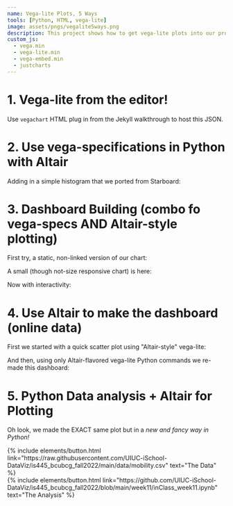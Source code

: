 ```yaml
---
name: Vega-lite Plots, 5 Ways
tools: [Python, HTML, vega-lite]
image: assets/pngs/vegalite5ways.png
description: This project shows how to get vega-lite plots into our project pages in multiple ways.
custom_js:
  - vega.min
  - vega-lite.min
  - vega-embed.min
  - justcharts
---
```



# 1. Vega-lite from the editor!

Use `vegachart` HTML plug in from the Jekyll walkthrough to host this JSON.

<vegachart schema-url="{{site.baseurl}}/assets/json/horbarchart2.json" style="width: 100%"></vegachart>


# 2. Use vega-specifications in Python with Altair

Adding in a simple histogram that we ported from Starboard:

<vegachart schema-url="{{site.baseurl}}/assets/json/hist.json" style="width: 100%"></vegachart>


# 3. Dashboard Building (combo fo vega-specs AND Altair-style plotting)

First try, a static, non-linked version of our chart:

<vegachart schema-url="{{site.baseurl}}/assets/json/static_mobility.json" style="width: 100%"></vegachart>

A small (though not-size responsive chart) is here:
<vegachart schema-url="{{site.baseurl}}/assets/json/static_mobility_small.json" style="width: 100%"></vegachart>

Now with interactivity:

<vegachart schema-url="{{site.baseurl}}/assets/json/dashboard_mobility.json" style="width: 100%"></vegachart>


# 4. Use Altair to make the dashboard (online data)

First we started with a quick scatter plot using "Altair-style" vega-lite:
<vegachart schema-url="{{site.baseurl}}/assets/json/population_scatter.json" style="width: 100%"></vegachart>

And then, using only Altair-flavored vega-lite Python commands we re-made this dashboard:
<vegachart schema-url="{{site.baseurl}}/assets/json/altair_mobility_dashboard.json" style="width: 100%"></vegachart>



# 5. Python Data analysis + Altair for Plotting

Oh look, we made the EXACT same plot but in a *new and fancy way in Python!*
<vegachart schema-url="{{site.baseurl}}/assets/json/altair_mobility_data_dashboard.json" style="width: 100%"></vegachart>







<!-- these are written in a combo of html and liquid --> 

<div class="left">
{% include elements/button.html link="https://raw.githubusercontent.com/UIUC-iSchool-DataViz/is445_bcubcg_fall2022/main/data/mobility.csv" text="The Data" %}
</div>

<div class="right">
{% include elements/button.html link="https://github.com/UIUC-iSchool-DataViz/is445_bcubcg_fall2022/blob/main/week11/inClass_week11.ipynb" text="The Analysis" %}
</div>

